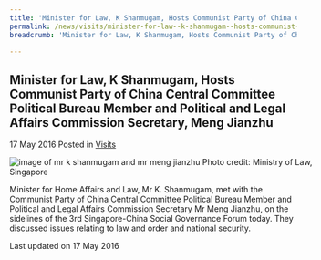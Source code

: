 ```yaml
---
title: 'Minister for Law, K Shanmugam, Hosts Communist Party of China Central Committee Political Bureau Member and Political and Legal Affairs Commission Secretary, Meng Jianzhu'
permalink: /news/visits/minister-for-law--k-shanmugam--hosts-communist-party-of-china-ce/
breadcrumb: 'Minister for Law, K Shanmugam, Hosts Communist Party of China Central Committee Political Bureau Member and Political and Legal Affairs Commission Secretary, Meng Jianzhu'

---
```



<style>
.image {width: 600px;}
.image img {max-width: 100%;}
</style>

Minister for Law, K Shanmugam, Hosts Communist Party of China Central Committee Political Bureau Member and Political and Legal Affairs Commission Secretary, Meng Jianzhu
---

17 May 2016 Posted in [Visits](/news/visits/)

<div class="image">
  <img src="/images/1463479864942.jpg" alt="image of mr k shanmugam and mr meng jianzhu" alt="article" title="article">
  Photo credit: Ministry of Law, Singapore

</div>

Minister for Home Affairs and Law, Mr K. Shanmugam, met with the Communist Party of China Central Committee Political Bureau Member and Political and Legal Affairs Commission Secretary Mr Meng Jianzhu, on the sidelines of the 3rd Singapore-China Social Governance Forum today. They discussed issues relating to law and order and national security.

<p class="right-side-updated">Last updated on 17 May 2016</p>
